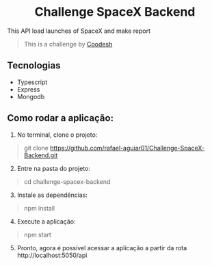 <h1 align="center">Challenge SpaceX Backend</h1> 

<p> This API load launches of SpaceX and make report </p>

>  This is a challenge by [Coodesh](https://coodesh.com/)

## Tecnologias
- Typescript
- Express
- Mongodb

## Como rodar a aplicação:

1. No terminal, clone o projeto:
> git clone https://github.com/rafael-aguiar01/Challenge-SpaceX-Backend.git

2. Entre na pasta do projeto:
> cd challenge-spacex-backend

3. Instale as dependências:
> npm install

4. Execute a aplicação:
> npm start

5. Pronto, agora é possível acessar a aplicação a partir da rota http://localhost:5050/api